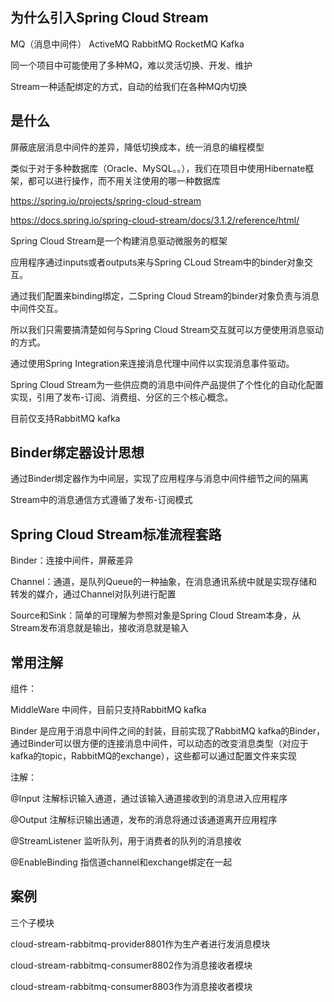 

## 为什么引入Spring Cloud Stream

MQ（消息中间件） ActiveMQ RabbitMQ RocketMQ Kafka

同一个项目中可能使用了多种MQ，难以灵活切换、开发、维护

Stream一种适配绑定的方式，自动的给我们在各种MQ内切换





## 是什么

屏蔽底层消息中间件的差异，降低切换成本，统一消息的编程模型

类似于对于多种数据库（Oracle、MySQL。。），我们在项目中使用Hibernate框架，都可以进行操作，而不用关注使用的哪一种数据库

https://spring.io/projects/spring-cloud-stream

https://docs.spring.io/spring-cloud-stream/docs/3.1.2/reference/html/



Spring Cloud Stream是一个构建消息驱动微服务的框架

应用程序通过inputs或者outputs来与Spring CLoud Stream中的binder对象交互。

通过我们配置来binding绑定，二Spring Cloud Stream的binder对象负责与消息中间件交互。

所以我们只需要搞清楚如何与Spring Cloud Stream交互就可以方便使用消息驱动的方式。



通过使用Spring Integration来连接消息代理中间件以实现消息事件驱动。

Spring Cloud Stream为一些供应商的消息中间件产品提供了个性化的自动化配置实现，引用了发布-订阅、消费组、分区的三个核心概念。



目前仅支持RabbitMQ kafka



## Binder绑定器设计思想

通过Binder绑定器作为中间层，实现了应用程序与消息中间件细节之间的隔离

Stream中的消息通信方式遵循了发布-订阅模式



## Spring Cloud Stream标准流程套路

Binder：连接中间件，屏蔽差异

Channel：通道，是队列Queue的一种抽象，在消息通讯系统中就是实现存储和转发的媒介，通过Channel对队列进行配置

Source和Sink：简单的可理解为参照对象是Spring Cloud Stream本身，从Stream发布消息就是输出，接收消息就是输入





## 常用注解

组件：

MiddleWare 中间件，目前只支持RabbitMQ kafka

Binder 是应用于消息中间件之间的封装，目前实现了RabbitMQ kafka的Binder，通过Binder可以很方便的连接消息中间件，可以动态的改变消息类型（对应于kafka的topic，RabbitMQ的exchange），这些都可以通过配置文件来实现

注解：

@Input 注解标识输入通道，通过该输入通道接收到的消息进入应用程序

@Output 注解标识输出通道，发布的消息将通过该通道离开应用程序

@StreamListener 监听队列，用于消费者的队列的消息接收

@EnableBinding 指信道channel和exchange绑定在一起





## 案例

三个子模块

cloud-stream-rabbitmq-provider8801作为生产者进行发消息模块

cloud-stream-rabbitmq-consumer8802作为消息接收者模块

cloud-stream-rabbitmq-consumer8803作为消息接收者模块











